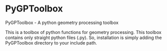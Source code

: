 # PyGPToolbox
PyGPToolbox - A python geometry processing toolbox

This is a toolbox of python functions for geometry processing. This toolbox contains only straight python files (.py). So, installation is simply adding the PyGPToolbox directory to your include path.
